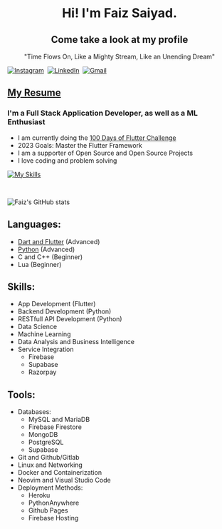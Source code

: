 <h1 align="center"> Hi! I'm Faiz Saiyad. </h1>

<h2 align="center">Come take a look at my profile</h2>

<p align="center">"Time Flows On, Like a Mighty Stream, Like an Unending Dream"<p>

<a href="https://www.instagram.com/faizsaiyad144/"><img src="https://img.shields.io/badge/instagram-%23E4405F.svg?&style=for-the-badge&logo=instagram&logoColor=white" alt="Instagram" /></a>&nbsp;
<a href="https://www.linkedin.com/in/mohammad-faiz-saiyad-295250204/"><img src="https://img.shields.io/badge/linkedin-%230077B5.svg?&style=for-the-badge&logo=linkedin&logoColor=white" alt="LinkedIn" /></a>&nbsp;
<a href="mailto:fsaiyad990@gmail.com?subject=Hello%20Nayan"><img src="https://img.shields.io/badge/gmail-%23D14836.svg?&style=for-the-badge&logo=gmail&logoColor=white" alt="Gmail"/></a>&nbsp;

## [My Resume](https://enhancifire.github.io/)

### I'm a Full Stack Application Developer, as well as a ML Enthusiast
- I am currently doing the [100 Days of Flutter Challenge](https://github.com/Enhancifire/100-Days-of-Flutter)
- 2023 Goals: Master the Flutter Framework
- I am a supporter of Open Source and Open Source Projects
- I love coding and problem solving

[![My Skills](https://skillicons.dev/icons?i=flutter,dart,py,neovim,django,firebase,supabase,github,heroku,vercel,linux,lua,cpp,docker,postgres,sqlite,mysql,r)](https://skillicons.dev)

<br>

![Faiz's GitHub stats](https://github-readme-stats.vercel.app/api?username=Enhancifire&show_icons=true&theme=radical)


## Languages:

- [Dart and Flutter](https://github.com/Enhancifire/100-Days-of-Flutter) (Advanced)
- [Python](https://github.com/Enhancifire/100-Days-of-Code) (Advanced)
- C and C++ (Beginner)
- Lua (Beginner)


## Skills:

- App Development (Flutter)
- Backend Development (Python)
- RESTfull API Development (Python)
- Data Science
- Machine Learning
- Data Analysis and Business Intelligence
- Service Integration
    - Firebase
    - Supabase
    - Razorpay

## Tools:
- Databases:
	- MySQL and MariaDB
	- Firebase Firestore
	- MongoDB
	- PostgreSQL
	- Supabase
- Git and Github/Gitlab
- Linux and Networking
- Docker and Containerization
- Neovim and Visual Studio Code
- Deployment Methods:
	- Heroku
	- PythonAnywhere
	- Github Pages
	- Firebase Hosting

